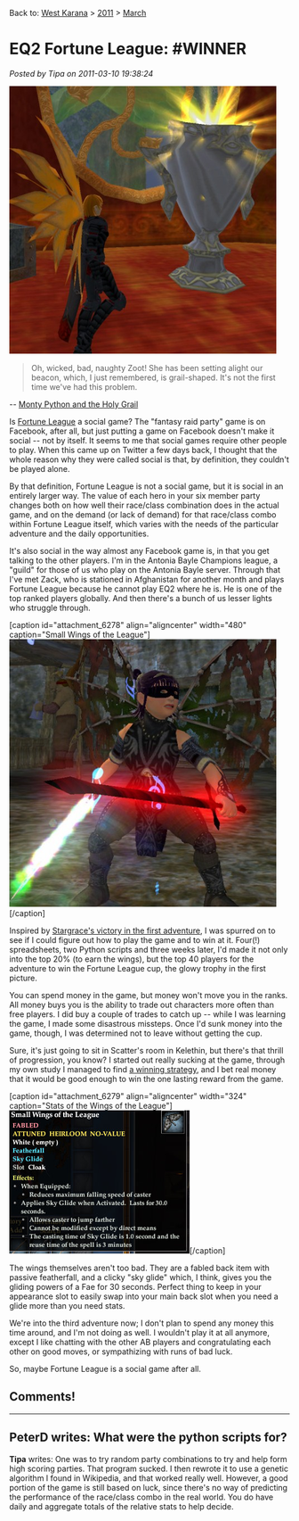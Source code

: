 Back to: [West Karana](/posts/westkarana.md) > [2011](/posts/2011/westkarana.md) > [March](./westkarana.md)
# EQ2 Fortune League: #WINNER

*Posted by Tipa on 2011-03-10 19:38:24*

[![](../../../uploads/2011/03/EverQuest2-2011-03-10-18-19-16-87-480x480.jpg "Fortune League trophy")](../../../uploads/2011/03/EverQuest2-2011-03-10-18-19-16-87.jpg)


> Oh, wicked, bad, naughty Zoot! She has been setting alight our beacon, which, I just remembered, is grail-shaped. It's not the first time we've had this problem.

-- [Monty Python and the Holy Grail](http://www.sacred-texts.com/neu/mphg/mphg.htm)




Is [Fortune League](http://apps.facebook.com/fortuneleague/) a social game? The "fantasy raid party" game is on Facebook, after all, but just putting a game on Facebook doesn't make it social -- not by itself. It seems to me that social games require other people to play. When this came up on Twitter a few days back, I thought that the whole reason why they were called social is that, by definition, they couldn't be played alone.

By that definition, Fortune League is not a social game, but it is social in an entirely larger way. The value of each hero in your six member party changes both on how well their race/class combination does in the actual game, and on the demand (or lack of demand) for that race/class combo within Fortune League itself, which varies with the needs of the particular adventure and the daily opportunities.

It's also social in the way almost any Facebook game is, in that you get talking to the other players. I'm in the Antonia Bayle Champions league, a "guild" for those of us who play on the Antonia Bayle server. Through that I've met Zack, who is stationed in Afghanistan for another month and plays Fortune League because he cannot play EQ2 where he is. He is one of the top ranked players globally. And then there's a bunch of us lesser lights who struggle through.

[caption id="attachment\_6278" align="aligncenter" width="480" caption="Small Wings of the League"][![](../../../uploads/2011/03/EverQuest2-2011-03-10-18-24-26-49-480x480.jpg "Small Wings of the League")](../../../uploads/2011/03/EverQuest2-2011-03-10-18-24-26-49.jpg)[/caption]

Inspired by [Stargrace's victory in the first adventure](http://mmoquests.com/2011/02/12/tattered-wings-eq2/), I was spurred on to see if I could figure out how to play the game and to win at it. Four(!) spreadsheets, two Python scripts and three weeks later, I'd made it not only into the top 20% (to earn the wings), but the top 40 players for the adventure to win the Fortune League cup, the glowy trophy in the first picture.

You can spend money in the game, but money won't move you in the ranks. All money buys you is the ability to trade out characters more often than free players. I did buy a couple of trades to catch up -- while I was learning the game, I made some disastrous missteps. Once I'd sunk money into the game, though, I was determined not to leave without getting the cup.

Sure, it's just going to sit in Scatter's room in Kelethin, but there's that thrill of progression, you know? I started out really sucking at the game, through my own study I managed to find [a winning strategy](../../../index.php/2011/02/13/eq2-how-to-win-at-fortune-league/), and I bet real money that it would be good enough to win the one lasting reward from the game.

[caption id="attachment\_6279" align="aligncenter" width="324" caption="Stats of the Wings of the League"][![](../../../uploads/2011/03/EverQuest2-2011-03-10-19-07-16-29.jpg "Stats of the Wings of the League")](../../../uploads/2011/03/EverQuest2-2011-03-10-19-07-16-29.jpg)[/caption]

The wings themselves aren't too bad. They are a fabled back item with passive featherfall, and a clicky "sky glide" which, I think, gives you the gliding powers of a Fae for 30 seconds. Perfect thing to keep in your appearance slot to easily swap into your main back slot when you need a glide more than you need stats.

We're into the third adventure now; I don't plan to spend any money this time around, and I'm not doing as well. I wouldn't play it at all anymore, except I like chatting with the other AB players and congratulating each other on good moves, or sympathizing with runs of bad luck.

So, maybe Fortune League is a social game after all.

## Comments!
---
**PeterD** writes: What were the python scripts for?
---
**Tipa** writes: One was to try random party combinations to try and help form high scoring parties. That program sucked. I then rewrote it to use a genetic algorithm I found in Wikipedia, and that worked really well. However, a good portion of the game is still based on luck, since there's no way of predicting the performance of the race/class combo in the real world. You do have daily and aggregate totals of the relative stats to help decide.
